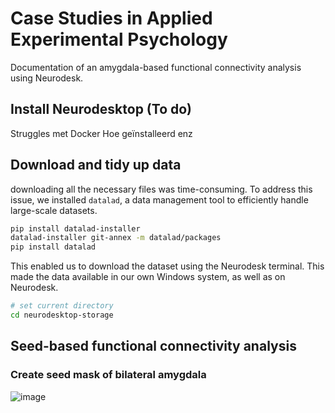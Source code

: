 # Case Studies in Applied Experimental Psychology
Documentation of an amygdala-based functional connectivity analysis using Neurodesk.

## Install Neurodesktop (To do)
Struggles met Docker
Hoe geïnstalleerd enz

## Download and tidy up data
downloading all the necessary files was time-consuming. To address this issue, we installed `datalad`, a data management tool to efficiently handle large-scale datasets.
```bash
pip install datalad-installer
datalad-installer git-annex -m datalad/packages
pip install datalad
```
This enabled us to download the dataset using the Neurodesk terminal. This made the data available in our own Windows system, as well as on Neurodesk.
```bash
# set current directory
cd neurodesktop-storage
```

## Seed-based functional connectivity analysis

### Create seed mask of bilateral amygdala
![image](https://github.com/woutishere122/BEWA/assets/120474930/325801d3-bc7f-405a-b733-d41e03625e62)

